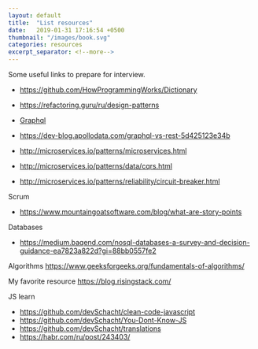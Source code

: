 ```yaml
---
layout: default
title:  "List resources"
date:   2019-01-31 17:16:54 +0500
thumbnail: "/images/book.svg"
categories: resources
excerpt_separator: <!--more-->
---
```


Some useful links to prepare for interview.
<!--more-->

- <a href="https://github.com/HowProgrammingWorks/Dictionary">https://github.com/HowProgrammingWorks/Dictionary</a>
- <a href="https://refactoring.guru/ru/design-patterns">https://refactoring.guru/ru/design-patterns</a>
- <a href="https://www.howtographql.com/">Graphql</a>
- <a href="https://dev-blog.apollodata.com/graphql-vs-rest-5d425123e34b">https://dev-blog.apollodata.com/graphql-vs-rest-5d425123e34b</a>

- <a href="http://microservices.io/patterns/microservices.html">http://microservices.io/patterns/microservices.html</a>
- <a href="http://microservices.io/patterns/data/cqrs.html">http://microservices.io/patterns/data/cqrs.html</a>
- <a href="http://microservices.io/patterns/reliability/circuit-breaker.html">http://microservices.io/patterns/reliability/circuit-breaker.html</a>

Scrum
- https://www.mountaingoatsoftware.com/blog/what-are-story-points

Databases
- <a href="https://medium.baqend.com/nosql-databases-a-survey-and-decision-guidance-ea7823a822d?gi=88bb0557fe2">https://medium.baqend.com/nosql-databases-a-survey-and-decision-guidance-ea7823a822d?gi=88bb0557fe2</a>

Algorithms
https://www.geeksforgeeks.org/fundamentals-of-algorithms/

My favorite resource
<a href="https://blog.risingstack.com/">https://blog.risingstack.com/</a>


JS learn
- https://github.com/devSchacht/clean-code-javascript
- https://github.com/devSchacht/You-Dont-Know-JS
- https://github.com/devSchacht/translations
- https://habr.com/ru/post/243403/
